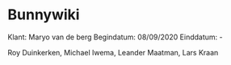 # Bunnywiki
Klant: Maryo van de berg
Begindatum: 08/09/2020
Einddatum: -

Roy Duinkerken, Michael Iwema, Leander Maatman, Lars Kraan
